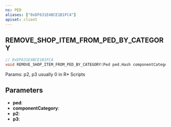 ```yaml
---
ns: PED
aliases: ["0xDF631E4BCE1B1FC4"]
apiset: client
---
```

## REMOVE_SHOP_ITEM_FROM_PED_BY_CATEGORY

```c
// 0xDF631E4BCE1B1FC4
void REMOVE_SHOP_ITEM_FROM_PED_BY_CATEGORY(Ped ped,Hash componentCategory,int p2,BOOL p3);
```

Params: p2, p3 usually 0 in R* Scripts

## Parameters
* **ped**:
* **componentCategory**:
* **p2**:
* **p3**: